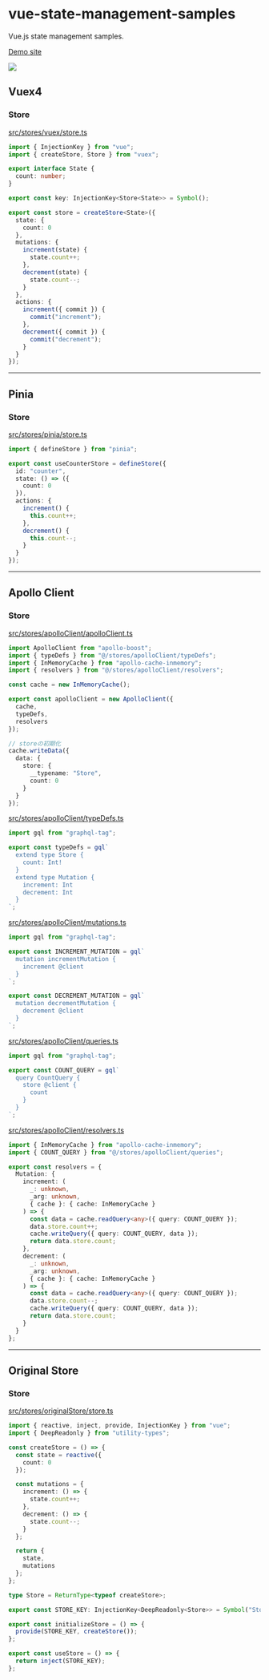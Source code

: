 # vue-state-management-samples
Vue.js state management samples.

[Demo site](https://vue-state-management-compare.vercel.app/vuex)

![](https://i.gyazo.com/0b3acd2b4e1011fa7fb08ead6d6ce0f1.png)

## Vuex4
### Store
[src/stores/vuex/store.ts](https://github.com/kawamataryo/vue-state-management-samples/blob/main/src/stores/vuex/store.ts)
```ts
import { InjectionKey } from "vue";
import { createStore, Store } from "vuex";

export interface State {
  count: number;
}

export const key: InjectionKey<Store<State>> = Symbol();

export const store = createStore<State>({
  state: {
    count: 0
  },
  mutations: {
    increment(state) {
      state.count++;
    },
    decrement(state) {
      state.count--;
    }
  },
  actions: {
    increment({ commit }) {
      commit("increment");
    },
    decrement({ commit }) {
      commit("decrement");
    }
  }
});
```

---

## Pinia
### Store
[src/stores/pinia/store.ts ](https://github.com/kawamataryo/vue-state-management-samples/blob/main/src/stores/pinia/store.ts)

```ts
import { defineStore } from "pinia";

export const useCounterStore = defineStore({
  id: "counter",
  state: () => ({
    count: 0
  }),
  actions: {
    increment() {
      this.count++;
    },
    decrement() {
      this.count--;
    }
  }
});
```

---

## Apollo Client
### Store
[src/stores/apolloClient/apolloClient.ts ](https://github.com/kawamataryo/vue-state-management-samples/blob/main/src/stores/apolloClient/apolloClient.ts)
```ts
import ApolloClient from "apollo-boost";
import { typeDefs } from "@/stores/apolloClient/typeDefs";
import { InMemoryCache } from "apollo-cache-inmemory";
import { resolvers } from "@/stores/apolloClient/resolvers";

const cache = new InMemoryCache();

export const apolloClient = new ApolloClient({
  cache,
  typeDefs,
  resolvers
});

// storeの初期化
cache.writeData({
  data: {
    store: {
      __typename: "Store",
      count: 0
    }
  }
});
```

[src/stores/apolloClient/typeDefs.ts](https://github.com/kawamataryo/vue-state-management-samples/blob/main/src/stores/apolloClient/typeDefs.ts)

```ts
import gql from "graphql-tag";

export const typeDefs = gql`
  extend type Store {
    count: Int!
  }
  extend type Mutation {
    increment: Int
    decrement: Int
  }
`;
```

[src/stores/apolloClient/mutations.ts](https://github.com/kawamataryo/vue-state-management-samples/blob/main/src/stores/apolloClient/mutations.ts)
```ts
import gql from "graphql-tag";

export const INCREMENT_MUTATION = gql`
  mutation incrementMutation {
    increment @client
  }
`;

export const DECREMENT_MUTATION = gql`
  mutation decrementMutation {
    decrement @client
  }
`;
```

[src/stores/apolloClient/queries.ts](https://github.com/kawamataryo/vue-state-management-samples/blob/main/src/stores/apolloClient/queries.ts)

```ts
import gql from "graphql-tag";

export const COUNT_QUERY = gql`
  query CountQuery {
    store @client {
      count
    }
  }
`;
```

[src/stores/apolloClient/resolvers.ts ](https://github.com/kawamataryo/vue-state-management-samples/blob/main/src/stores/apolloClient/resolvers.ts)

```ts
import { InMemoryCache } from "apollo-cache-inmemory";
import { COUNT_QUERY } from "@/stores/apolloClient/queries";

export const resolvers = {
  Mutation: {
    increment: (
      _: unknown,
      _arg: unknown,
      { cache }: { cache: InMemoryCache }
    ) => {
      const data = cache.readQuery<any>({ query: COUNT_QUERY });
      data.store.count++;
      cache.writeQuery({ query: COUNT_QUERY, data });
      return data.store.count;
    },
    decrement: (
      _: unknown,
      _arg: unknown,
      { cache }: { cache: InMemoryCache }
    ) => {
      const data = cache.readQuery<any>({ query: COUNT_QUERY });
      data.store.count--;
      cache.writeQuery({ query: COUNT_QUERY, data });
      return data.store.count;
    }
  }
};
```

---

## Original Store
### Store
[src/stores/originalStore/store.ts](https://github.com/kawamataryo/vue-state-management-samples/blob/main/src/stores/originalStore/store.ts)
```ts
import { reactive, inject, provide, InjectionKey } from "vue";
import { DeepReadonly } from "utility-types";

const createStore = () => {
  const state = reactive({
    count: 0
  });

  const mutations = {
    increment: () => {
      state.count++;
    },
    decrement: () => {
      state.count--;
    }
  };

  return {
    state,
    mutations
  };
};

type Store = ReturnType<typeof createStore>;

export const STORE_KEY: InjectionKey<DeepReadonly<Store>> = Symbol("Store");

export const initializeStore = () => {
  provide(STORE_KEY, createStore());
};

export const useStore = () => {
  return inject(STORE_KEY);
};
```
